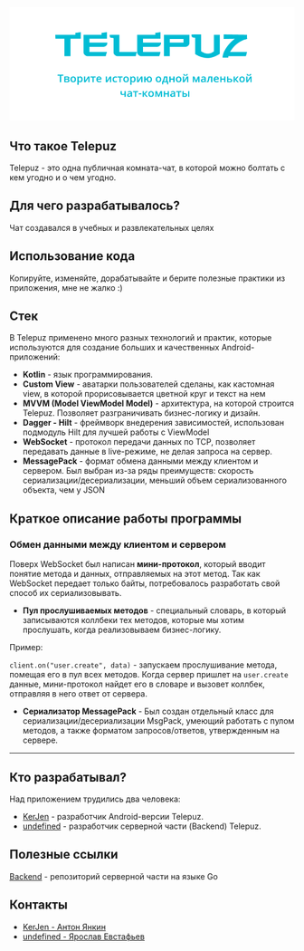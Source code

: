 ![Telepuz](HeaderTelepuz.png)

## Что такое Telepuz
Telepuz - это одна публичная комната-чат, в которой можно болтать с кем угодно и о чем угодно.

## Для чего разрабатывалось? 
Чат создавался в учебных и развлекательных целях

## Использование кода
Копируйте, изменяйте, дорабатывайте и берите полезные практики из приложения, мне не жалко :)

## Стек
В Telepuz применено много разных технологий и практик, которые используются для создание больших и качественных Android-приложений:
* **Kotlin** - язык программирования.
* **Custom View** - аватарки пользователей сделаны, как кастомная view, в которой прорисовывается цветной круг и текст на нем
* **MVVM (Model ViewModel Model)** - архитектура, на которой строится Telepuz. Позволяет разграничивать бизнес-логику и дизайн.
* **Dagger - Hilt** - фреймворк внедерения зависимостей, использован подмодуль Hilt для лучшей работы с ViewModel
* **WebSocket** - протокол передачи данных по TCP, позволяет передавать данные в live-режиме, не делая запроса на сервер.
* **MessagePack** - формат обмена данными между клиентом и сервером. Был выбран из-за ряды преимуществ: скорость сериализации/десериализации, меньший объем сериализованного объекта, чем у JSON

## Краткое описание работы программы
### Обмен данными между клиентом и сервером
Поверх WebSocket был написан **мини-протокол**, который вводит понятие метода и данных, отправляемых на этот метод. Так как WebSocket передает только байты, потребовалось разработать свой способ их сериализовывать.

* **Пул прослушиваемых методов** - специальный словарь, в который записываются коллбеки тех методов, которые мы хотим прослушать, когда реализовываем бизнес-логику.

Пример:

 `client.on("user.create", data)` - запускаем прослушивание метода, помещая его в пул всех методов. Когда сервер пришлет на `user.create` данные, мини-протокол найдет его в словаре и вызовет коллбек, отправляя в него ответ от сервера.

 * **Сериализатор MessagePack** - Был создан отдельный класс для сериализации/десериализации MsgPack, умеющий работать с пулом методов, а также форматом запросов/ответов, утвержденным на сервере.

---

## Кто разрабатывал?

Над приложением трудились два человека:

* [KerJen](https://github.com/KerJen) - разработчик Android-версии Telepuz.
* [undefined](https://github.com/undefined7887) - разработчик серверной части (Backend) Telepuz.

## Полезные ссылки
[Backend](https://github.com/undefined7887/telepuz-backend) - репозиторий серверной части на языке Go

## Контакты
* [KerJen - Антон Янкин](https://vk.com/kerjen)
* [undefined - Ярослав Евстафьев](https://vk.com/undefined7887)

